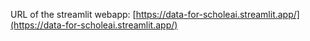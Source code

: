 URL of the streamlit webapp: [https://data-for-scholeai.streamlit.app/](https://data-for-scholeai.streamlit.app/)
